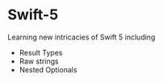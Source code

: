 # Swift-5
Learning new intricacies of Swift 5 including 

- Result Types
- Raw strings
- Nested Optionals

